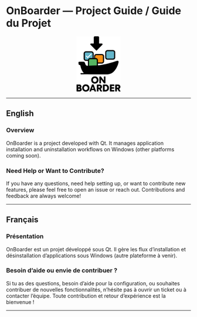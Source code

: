 
# OnBoarder — Project Guide / Guide du Projet
<p align="center">
  <img src="icon.png" alt="OnBoarder Icon" width="120">
</p>

---

## English

### Overview

OnBoarder is a project developed with Qt. It manages application installation and uninstallation workflows on Windows (other platforms coming soon).

### Need Help or Want to Contribute?

If you have any questions, need help setting up, or want to contribute new features, please feel free to open an issue or reach out. Contributions and feedback are always welcome!

---

## Français

### Présentation

OnBoarder est un projet développé sous Qt. Il gère les flux d’installation et désinstallation d’applications sous Windows (autre plateforme à venir).

### Besoin d’aide ou envie de contribuer ?

Si tu as des questions, besoin d’aide pour la configuration, ou souhaites contribuer de nouvelles fonctionnalités, n’hésite pas à ouvrir un ticket ou à contacter l’équipe. Toute contribution et retour d’expérience est la bienvenue !

---

